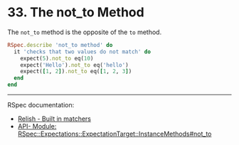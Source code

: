 # 33. The not_to Method

The `not_to` method is the opposite of the `to` method.

```ruby
RSpec.describe 'not_to method' do
  it 'checks that two values do not match' do
    expect(5).not_to eq(10)
    expect('Hello').not_to eq('hello')
    expect([1, 2]).not_to eq([1, 2, 3])
  end
end
```

---

RSpec documentation:

- [Relish - Built in matchers](https://relishapp.com/rspec/rspec-expectations/v/3-12/docs/built-in-matchers)
- [API- Module: RSpec::Expectations::ExpectationTarget::InstanceMethods#not_to](https://rspec.info/documentation/3.12/rspec-expectations/RSpec/Expectations/ExpectationTarget/InstanceMethods.html#not_to-instance_method)
